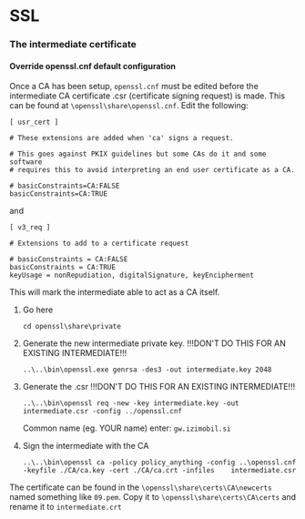 SSL
====================


### The intermediate certificate

#### Override openssl.cnf default configuration
Once a CA has been setup, `openssl.cnf` must be edited before the intermediate CA certificate .csr (certificate signing request) 
is made. This can be found at `\openssl\share\openssl.cnf`. Edit the following:

```
[ usr_cert ]

# These extensions are added when 'ca' signs a request.

# This goes against PKIX guidelines but some CAs do it and some software
# requires this to avoid interpreting an end user certificate as a CA.

# basicConstraints=CA:FALSE
basicConstraints=CA:TRUE
```
and
```
[ v3_req ]

# Extensions to add to a certificate request

# basicConstraints = CA:FALSE
basicConstraints = CA:TRUE
keyUsage = nonRepudiation, digitalSignature, keyEncipherment
```
This will mark the intermediate able to act as a CA itself.

1. Go here
   ```
   cd openssl\share\private
   ```
2. Generate the new intermediate private key. !!!DON'T DO THIS FOR AN EXISTING INTERMEDIATE!!!

   ```
   ..\..\bin\openssl.exe genrsa -des3 -out intermediate.key 2048
   ```
3. Generate the .csr !!!DON'T DO THIS FOR AN EXISTING INTERMEDIATE!!!

   ```
   ..\..\bin\openssl req -new -key intermediate.key -out intermediate.csr -config ../openssl.cnf
   ```

   Common name (eg. YOUR name) enter: `gw.izimobil.si`

4. Sign the intermediate with the CA

   ```
   ..\..\bin\openssl ca -policy policy_anything -config ..\openssl.cnf -keyfile ./CA/ca.key -cert ./CA/ca.crt -infiles    intermediate.csr
   ```

The certificate can be found in the `\openssl\share\certs\CA\newcerts` named something like `09.pem`.
Copy it to `\openssl\share\certs\CA\certs` and rename it to `intermediate.crt`

